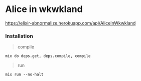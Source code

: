 # Alice in wkwkland

https://elixir-abnormalize.herokuapp.com/api/AliceInWkwkland

### Installation

> compile
```
mix do deps.get, deps.compile, compile
```

> run
```
mix run --no-halt
```

